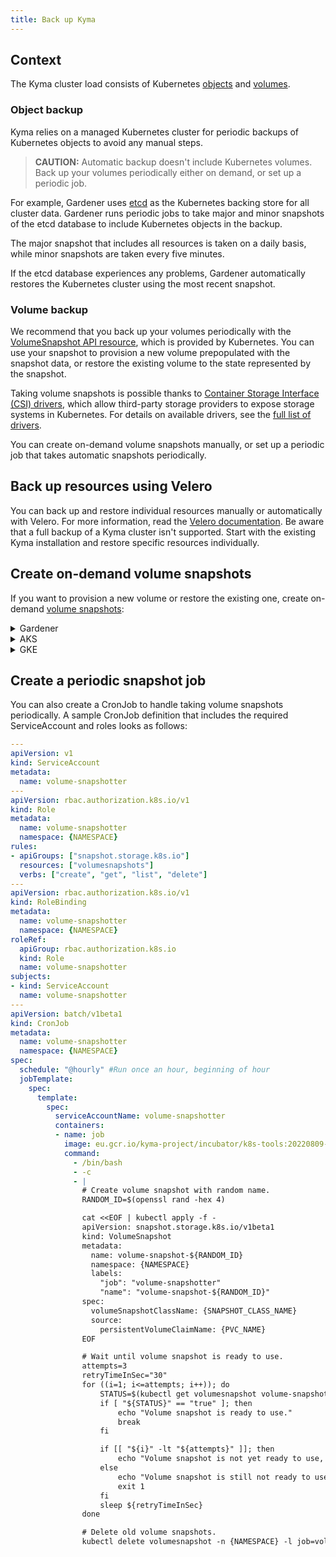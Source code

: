 ```yaml
---
title: Back up Kyma
---
```


## Context

The Kyma cluster load consists of Kubernetes [objects](https://kubernetes.io/docs/concepts/overview/working-with-objects/kubernetes-objects/) and [volumes](https://kubernetes.io/docs/concepts/storage/volumes/).

### Object backup

Kyma relies on a managed Kubernetes cluster for periodic backups of Kubernetes objects to avoid any manual steps.

>**CAUTION:** Automatic backup doesn't include Kubernetes volumes. Back up your volumes periodically either on demand, or set up a periodic job.

For example, Gardener uses [etcd](https://etcd.io/) as the Kubernetes backing store for all cluster data. Gardener runs periodic jobs to take major and minor snapshots of the etcd database to include Kubernetes objects in the backup.

The major snapshot that includes all resources is taken on a daily basis, while minor snapshots are taken every five minutes.

If the etcd database experiences any problems, Gardener automatically restores the Kubernetes cluster using the most recent snapshot.

### Volume backup

We recommend that you back up your volumes periodically with the [VolumeSnapshot API resource](https://kubernetes.io/docs/concepts/storage/volume-snapshots/#volumesnapshots), which is provided by Kubernetes. You can use your snapshot to provision a new volume prepopulated with the snapshot data, or restore the existing volume to the state represented by the snapshot.

Taking volume snapshots is possible thanks to [Container Storage Interface (CSI) drivers](https://kubernetes-csi.github.io/docs/), which allow third-party storage providers to expose storage systems in Kubernetes. For details on available drivers, see the [full list of drivers](https://kubernetes-csi.github.io/docs/drivers.html).

You can create on-demand volume snapshots manually, or set up a periodic job that takes automatic snapshots periodically.

## Back up resources using Velero

You can back up and restore individual resources manually or automatically with Velero. For more information, read the [Velero documentation](https://velero.io/docs/).
Be aware that a full backup of a Kyma cluster isn't supported. Start with the existing Kyma installation and restore specific resources individually.

## Create on-demand volume snapshots

If you want to provision a new volume or restore the existing one, create on-demand [volume snapshots](https://kubernetes.io/docs/concepts/storage/volume-snapshots/):

<div tabs name="backup-providers">
  <details>
  <summary label="Gardener GCP">
  Gardener
  </summary>

### Steps

  1. Create a VolumeSnapshotClass with the correct driver:
    - for GCP: `pd.csi.storage.gke.io`
    - for AWS: `ebs.csi.aws.com`
    - for Azure: `disk.csi.azure.com`

  ```yaml
  apiVersion: snapshot.storage.k8s.io/v1beta1
  kind: VolumeSnapshotClass
  metadata:
    annotations:
      snapshot.storage.kubernetes.io/is-default-class: "true"
    name: snapshot-class
  driver: <enter correct one for cloud provider>
  deletionPolicy: Delete
  ```
  
  2. Create a VolumeSnapshot resource:

  ```yaml
  apiVersion: snapshot.storage.k8s.io/v1beta1
  kind: VolumeSnapshot
  metadata:
    name: snapshot
  spec:
    volumeSnapshotClassName: snapshot-class
    source:
      persistentVolumeClaimName: {PVC_NAME}
  ```

  3. Wait until the **READYTOUSE** field has the `true` status to verify that the snapshot was taken successfully:

  ```bash
  kubectl get volumesnapshot -w
  ```

  4. Use this snapshot as a datasource to create a PVC:
  
  ```yaml
  apiVersion: v1
  kind: PersistentVolumeClaim
  metadata:
    name: pvc-restored
  spec:
    accessModes:
     - ReadWriteOnce
    resources:
      requests:
        storage: {SIZE_OF_ORIGINAL_PVC}
    dataSource:
      name: snapshot
      kind: VolumeSnapshot
      apiGroup: snapshot.storage.k8s.io
  ```

  </details>
  <details>
  <summary label="AKS">
  AKS
  </summary>

### Steps

  1. [Install the CSI driver](https://github.com/kubernetes-sigs/azuredisk-csi-driver/blob/master/docs/install-csi-driver-master.md).
  2. Follow our instructions to create a volume snapshot on Gardener, using the driver for Azure.

  </details>
  
  <details>
  <summary label="GKE">
  GKE
  </summary>

### Steps

  1. [Enable the required feature gate on the cluster](https://cloud.google.com/kubernetes-engine/docs/how-to/gce-pd-csi-driver).
  2. Check out [the repository for the Google Compute Engine Persistent Disk (GCE PD) CSI driver](https://github.com/kubernetes-sigs/gcp-compute-persistent-disk-csi-driver) for details on how to use volume snapshots on GKE.

  </details>
 </div>

## Create a periodic snapshot job

You can also create a CronJob to handle taking volume snapshots periodically. A sample CronJob definition that includes the required ServiceAccount and roles looks as follows:

```yaml
---
apiVersion: v1
kind: ServiceAccount
metadata:
  name: volume-snapshotter
---
apiVersion: rbac.authorization.k8s.io/v1
kind: Role
metadata:
  name: volume-snapshotter
  namespace: {NAMESPACE}
rules:
- apiGroups: ["snapshot.storage.k8s.io"]
  resources: ["volumesnapshots"]
  verbs: ["create", "get", "list", "delete"]
---
apiVersion: rbac.authorization.k8s.io/v1
kind: RoleBinding
metadata:
  name: volume-snapshotter
  namespace: {NAMESPACE}
roleRef:
  apiGroup: rbac.authorization.k8s.io
  kind: Role
  name: volume-snapshotter
subjects:
- kind: ServiceAccount
  name: volume-snapshotter
---
apiVersion: batch/v1beta1
kind: CronJob
metadata:
  name: volume-snapshotter
  namespace: {NAMESPACE}
spec:
  schedule: "@hourly" #Run once an hour, beginning of hour
  jobTemplate:
    spec:
      template:
        spec:
          serviceAccountName: volume-snapshotter
          containers:
          - name: job
            image: eu.gcr.io/kyma-project/incubator/k8s-tools:20220809-564c9388
            command:
              - /bin/bash
              - -c
              - |
                # Create volume snapshot with random name.
                RANDOM_ID=$(openssl rand -hex 4)

                cat <<EOF | kubectl apply -f -
                apiVersion: snapshot.storage.k8s.io/v1beta1
                kind: VolumeSnapshot
                metadata:
                  name: volume-snapshot-${RANDOM_ID}
                  namespace: {NAMESPACE}
                  labels:
                    "job": "volume-snapshotter"
                    "name": "volume-snapshot-${RANDOM_ID}"
                spec:
                  volumeSnapshotClassName: {SNAPSHOT_CLASS_NAME}
                  source:
                    persistentVolumeClaimName: {PVC_NAME}
                EOF

                # Wait until volume snapshot is ready to use.
                attempts=3
                retryTimeInSec="30"
                for ((i=1; i<=attempts; i++)); do
                    STATUS=$(kubectl get volumesnapshot volume-snapshot-${RANDOM_ID} -n {NAMESPACE} -o jsonpath='{.status.readyToUse}')
                    if [ "${STATUS}" == "true" ]; then
                        echo "Volume snapshot is ready to use."
                        break
                    fi

                    if [[ "${i}" -lt "${attempts}" ]]; then
                        echo "Volume snapshot is not yet ready to use, let's wait ${retryTimeInSec} seconds and retry. Attempts ${i} of ${attempts}."
                    else
                        echo "Volume snapshot is still not ready to use after ${attempts} attempts, giving up."
                        exit 1
                    fi
                    sleep ${retryTimeInSec}
                done

                # Delete old volume snapshots.
                kubectl delete volumesnapshot -n {NAMESPACE} -l job=volume-snapshotter,name!=volume-snapshot-${RANDOM_ID}
```
